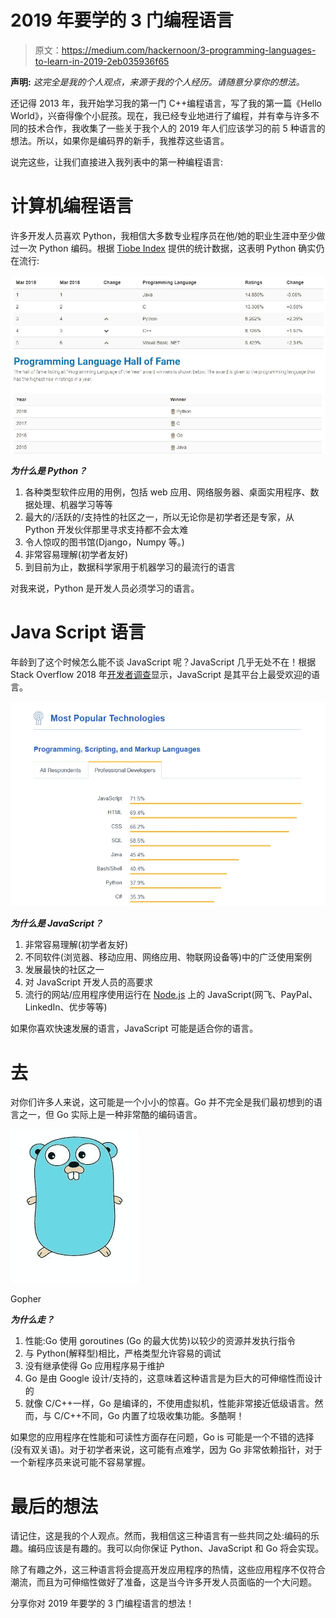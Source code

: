 # 2019 年要学的 3 门编程语言

> 原文：<https://medium.com/hackernoon/3-programming-languages-to-learn-in-2019-2eb035936f65>

**声明:** *这完全是我的个人观点，来源于我的个人经历。请随意分享你的想法。*

还记得 2013 年，我开始学习我的第一门 C++编程语言，写了我的第一篇《Hello World》，兴奋得像个小屁孩。现在，我已经专业地进行了编程，并有幸与许多不同的技术合作，我收集了一些关于我个人的 2019 年人们应该学习的前 5 种语言的想法。所以，如果你是编码界的新手，我推荐这些语言。

说完这些，让我们直接进入我列表中的第一种编程语言:

# 计算机编程语言

许多开发人员喜欢 Python，我相信大多数专业程序员在他/她的职业生涯中至少做过一次 Python 编码。根据 [Tiobe Index](https://www.tiobe.com/tiobe-index/) 提供的统计数据，这表明 Python 确实仍在流行:

![](img/c871c8fe8345f93fc0354ef23d7fffc1.png)![](img/d23b500c637064c6ccf13cc15a7e391e.png)

***为什么是 Python？***

1.  各种类型软件应用的用例，包括 web 应用、网络服务器、桌面实用程序、数据处理、机器学习等等
2.  最大的/活跃的/支持性的社区之一，所以无论你是初学者还是专家，从 Python 开发伙伴那里寻求支持都不会太难
3.  令人惊叹的图书馆(Django，Numpy 等。)
4.  非常容易理解(初学者友好)
5.  到目前为止，数据科学家用于机器学习的最流行的语言

对我来说，Python 是开发人员必须学习的语言。

# Java Script 语言

年龄到了这个时候怎么能不谈 JavaScript 呢？JavaScript 几乎无处不在！根据 Stack Overflow 2018 年[开发者调查](https://insights.stackoverflow.com/survey/2018/)显示，JavaScript 是其平台上最受欢迎的语言。

![](img/9b5619b21567ba7b1462c3d8fd930886.png)

***为什么是 JavaScript？***

1.  非常容易理解(初学者友好)
2.  不同软件(浏览器、移动应用、网络应用、物联网设备等)中的广泛使用案例
3.  发展最快的社区之一
4.  对 JavaScript 开发人员的高要求
5.  流行的网站/应用程序使用运行在 [Node.js](https://nodejs.org/en/) 上的 JavaScript(网飞、PayPal、LinkedIn、优步等等)

如果你喜欢快速发展的语言，JavaScript 可能是适合你的语言。

# 去

对你们许多人来说，这可能是一个小小的惊喜。Go 并不完全是我们最初想到的语言之一，但 Go 实际上是一种非常酷的编码语言。

![](img/b30b37e4fb01171e54bd945c6a30082a.png)

Gopher

***为什么走？***

1.  性能:Go 使用 goroutines (Go 的最大优势)以较少的资源并发执行指令
2.  与 Python(解释型)相比，严格类型允许容易的调试
3.  没有继承使得 Go 应用程序易于维护
4.  Go 是由 Google 设计/支持的，这意味着这种语言是为巨大的可伸缩性而设计的
5.  就像 C/C++一样，Go 是编译的，不使用虚拟机，性能非常接近低级语言。然而，与 C/C++不同，Go 内置了垃圾收集功能。多酷啊！

如果您的应用程序在性能和可读性方面存在问题，Go is 可能是一个不错的选择(没有双关语)。对于初学者来说，这可能有点难学，因为 Go 非常依赖指针，对于一个新程序员来说可能不容易掌握。

# 最后的想法

请记住，这是我的个人观点。然而，我相信这三种语言有一些共同之处:编码的乐趣。编码应该是有趣的。我可以向你保证 Python、JavaScript 和 Go 将会实现。

除了有趣之外，这三种语言将会提高开发应用程序的热情，这些应用程序不仅符合潮流，而且为可伸缩性做好了准备，这是当今许多开发人员面临的一个大问题。

分享你对 2019 年要学的 3 门编程语言的想法！